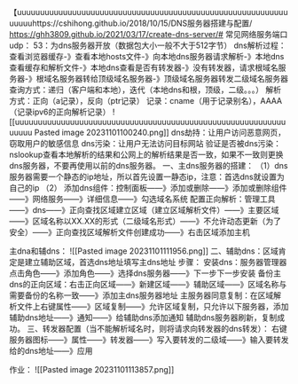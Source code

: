 【uuuuuuuuuuuuuuuuuuuuuuuuuuuuuuuuuuuuuuuuuuuuuuuuuuuuuuuuuuuuuuuuhttps://cshihong.github.io/2018/10/15/DNS服务器搭建与配置/
https://ghh3809.github.io/2021/03/17/create-dns-server/#
常见网络服务端口
udp：
	53：为dns服务器开放（数据包大小一般不大于512字节）
	dns解析过程：查看浏览器缓存-》查看本地hosts文件-》向本地dns服务器请求解析-》本地dns查看缓存和解析文件-》本地dns查看是否有转发器-》没有转发器，请求根域名服务器-》根域名服务器转给顶级域名服务器-》顶级域名服务器转发二级域名服务器
	查询方式：递归（客户端和本地），迭代（本地dns和根，顶级，二级。。。）
	解析方式：正向（a记录），反向（ptr记录）
	记录：cname（用于记录别名），AAAA（记录ipv6的正向解析记录）
    ![[uuuuuuuuuuuuuuuuuuuuuuuuuuuuuuuuuuuuuuuuuuuuuuuuuuuuuuuuuuuuuuuu
Pasted image 20231101100240.png]]
	dns劫持：让用户访问恶意网页，窃取用户的敏感信息
	dns污染：让用户无法访问目标网站
验证是否被dns污染：nslookup查看本地解析的结果和公网上的解析结果是否一致，如果不一致则更换dns服务器，不要再使用以前的dns服务器。
一、主dns服务器的搭建：
（1）dns服务器需要一个静态的ip地址，所以首先设置一静态ip，注意：首选dns就设置为自己的ip
（2）
添加dns组件：控制面板——》添加或删除——》添加或删除组件——》网络服务——》详细信息——》勾选域名系统
配置正向解析：管理工具——》dns——》正向查找区域建立区域（建立区域解析文件）——》主要区域——》区域名称以XX.XX的形式（二级域名形式）——》不允许动态更新（为了安全）——》正向查找区域解析文件创建成功——》右击区域添加主机

主dna和辅dns：
![[Pasted image 20231101111956.png]]
二、辅助dns：区域肯定是建立辅助区域，首选dns地址填写主dns地址
步骤：
安装dns：服务器管理器点击角色——》添加角色——》选择dns服务器——》下一步下一步安装
备份主dns的正向区域：右击正向区域——》新建区域——》辅助区域——》区域名称与需要备份的名称一致——》添加主dns服务器地址
主服务器同意复制：在区域解析文件上右键属性——》区域复制——》允许区域复制，只允许以下服务器，添加辅助dns地址——》通知——》给辅助dns添加通知
辅助dns服务器刷新，复制成功。
三、转发器配置（当不能解析域名时，则将请求向转发器的dns转发）：
右键服务器图标——》属性——》转发器——》写入要转发的二级域——》输入要转发给的dns地址——》应用

作业：
![[Pasted image 20231101113857.png]]